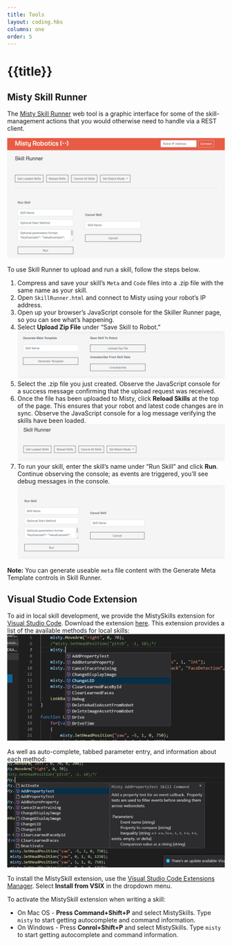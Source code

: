 ```yaml
---
title: Tools
layout: coding.hbs
columns: one
order: 5
---
```


# {{title}}

## Misty Skill Runner

The [Misty Skill Runner](https://skill-runner.mistyrobotics.com) web tool is a graphic interface for some of the skill-management actions that you would otherwise need to handle via a REST client.

![Skill runner home page](../../../assets/images/skill-runner.png)

To use Skill Runner to upload and run a skill, follow the steps below. 

1. Compress and save your skill’s `Meta` and `Code` files into a .zip file with the same name as your skill.
2. Open `SkillRunner.html` and connect to Misty using your robot’s IP address.
3. Open up your browser’s JavaScript console for the Skiller Runner page, so you can see what’s happening.
4. Select **Upload Zip File** under “Save Skill to Robot.”![Upload Zip File](../../../assets/images/skill-runner-save-skill.png)
5. Select the .zip file you just created. Observe the JavaScript console for a success message confirming that the upload request was received.
6. Once the file has been uploaded to Misty, click **Reload Skills** at the top of the page. This ensures that your robot and latest code changes are in sync. Observe the JavaScript console for a log message verifying the skills have been loaded. ![Reload Skills](../../../assets/images/skill-runner-reload-skills.png)
7. To run your skill, enter the skill’s name under “Run Skill” and click **Run**. Continue observing the console; as events are triggered, you’ll see debug messages in the console. ![Run Skills](../../../assets/images/skill-runner-run-skill.png)

**Note:** You can generate useable `meta` file content with the Generate Meta Template controls in Skill Runner.

## Visual Studio Code Extension

To aid in local skill development, we provide the MistySkills extension for [Visual Studio Code](https://code.visualstudio.com/). Download the extension [here](https://s3.amazonaws.com/docs-dev.mistyrobotics.io/VSC+Extension/mistyskills-0.0.1.vsix). This extension provides a list of the available methods for local skills: ![Visual Stuio Code Methods](../../../assets/images/vsc-extension-2.png)

As well as auto-complete, tabbed parameter entry, and information about each method:![Visual Stuio Code Methods](../../../assets/images/vsc-extension-1.png)

To install the MistySkill extension, use the [Visual Studio Code Extensions Manager](https://code.visualstudio.com/docs/editor/extension-gallery). Select **Install from VSIX** in the dropdown menu.

To activate the MistySkill extension when writing a skill:
* On Mac OS - **Press Command+Shift+P** and select MistySkills. Type `misty` to start getting autocomplete and command information.
* On Windows - Press **Conrol+Shift+P** and select MistySkills. Type `misty` to start getting autocomplete and command information.
